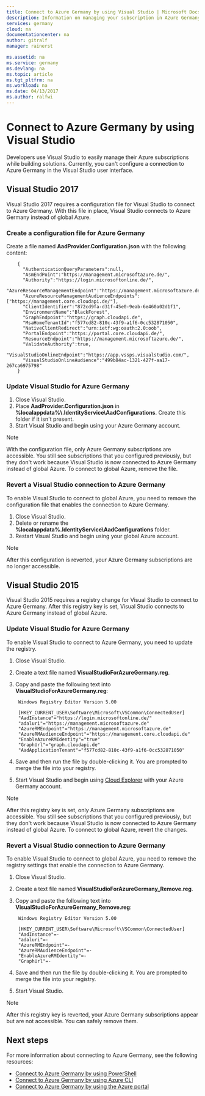 ```yaml
---
title: Connect to Azure Germany by using Visual Studio | Microsoft Docs
description: Information on managing your subscription in Azure Germany by using Visual Studio
services: germany
cloud: na
documentationcenter: na
author: gitralf
manager: rainerst

ms.assetid: na
ms.service: germany
ms.devlang: na
ms.topic: article
ms.tgt_pltfrm: na
ms.workload: na
ms.date: 04/13/2017
ms.author: ralfwi
---
```



# Connect to Azure Germany by using Visual Studio
Developers use Visual Studio to easily manage their Azure subscriptions while building solutions. Currently, you can't configure a connection to Azure Germany in the Visual Studio user interface.  

## Visual Studio 2017
Visual Studio 2017 requires a configuration file for Visual Studio to connect to Azure Germany. With this file in place, Visual Studio connects to Azure Germany instead of global Azure.

### Create a configuration file for Azure Germany
Create a file named **AadProvider.Configuration.json** with the following content:

        {
          "AuthenticationQueryParameters":null,
          "AsmEndPoint":"https://management.microsoftazure.de/",
          "Authority":"https://login.microsoftonline.de/",
          "AzureResourceManagementEndpoint":"https://management.microsoftazure.de/",
          "AzureResourceManagementAudienceEndpoints":["https://management.core.cloudapi.de/"],
          "ClientIdentifier":"872cd9fa-d31f-45e0-9eab-6e460a02d1f1",
          "EnvironmentName":"BlackForest",
          "GraphEndpoint":"https://graph.cloudapi.de",
          "MsaHomeTenantId":"f577cd82-810c-43f9-a1f6-0cc532871050",
          "NativeClientRedirect":"urn:ietf:wg:oauth:2.0:oob",
          "PortalEndpoint":"https://portal.core.cloudapi.de/",
          "ResourceEndpoint":"https://management.microsoftazure.de/",
          "ValidateAuthority":true,
          "VisualStudioOnlineEndpoint":"https://app.vssps.visualstudio.com/",
          "VisualStudioOnlineAudience":"499b84ac-1321-427f-aa17-267ca6975798"
        }

### Update Visual Studio for Azure Germany

1.  Close Visual Studio.
2.  Place **AadProvider.Configuration.json** in **%localappdata%\\.IdentityService\AadConfigurations**. Create this folder if it isn't present.
3.  Start Visual Studio and begin using your Azure Germany account.

> [!NOTE]
> With the configuration file, only Azure Germany subscriptions are accessible. You still see subscriptions that you configured previously, but they don't work because Visual Studio is now connected to Azure Germany instead of global Azure. To connect to global Azure, remove the file.
> 
> 

### Revert a Visual Studio connection to Azure Germany
To enable Visual Studio to connect to global Azure, you need to remove the configuration file that enables the connection to Azure Germany.

1.  Close Visual Studio.
2.  Delete or rename the **%localappdata%\.IdentityService\AadConfigurations** folder.
3.  Restart Visual Studio and begin using your global Azure account.

> [!NOTE]
> After this configuration is reverted, your Azure Germany subscriptions are no longer accessible.
> 
>

## Visual Studio 2015
Visual Studio 2015 requires a registry change for Visual Studio to connect to Azure Germany. After this registry key is set, Visual Studio connects to Azure Germany instead of global Azure.

### Update Visual Studio for Azure Germany
To enable Visual Studio to connect to Azure Germany, you need to update the registry.

1. Close Visual Studio.
2. Create a text file named **VisualStudioForAzureGermany.reg**.
3. Copy and paste the following text into **VisualStudioForAzureGermany.reg**:
   
        Windows Registry Editor Version 5.00
 
        [HKEY_CURRENT_USER\Software\Microsoft\VSCommon\ConnectedUser]
        "AadInstance"="https://login.microsoftonline.de/"
        "adaluri"="https://management.microsoftazure.de"
        "AzureRMEndpoint"="https://management.microsoftazure.de"
        "AzureRMAudienceEndpoint"="https://management.core.cloudapi.de"
        "EnableAzureRMIdentity"="true"
        "GraphUrl"="graph.cloudapi.de"
        "AadApplicationTenant"="f577cd82-810c-43f9-a1f6-0cc532871050"

4. Save and then run the file by double-clicking it. You are prompted to merge the file into your registry.
5. Start Visual Studio and begin using [Cloud Explorer](../vs-azure-tools-resources-managing-with-cloud-explorer.md) with your Azure Germany account.

> [!NOTE]
> After this registry key is set, only Azure Germany subscriptions are accessible. You still see subscriptions that you configured previously, but they don't work because Visual Studio is now connected to Azure Germany instead of global Azure. To connect to global Azure, revert the changes.
> 
> 

### Revert a Visual Studio connection to Azure Germany
To enable Visual Studio to connect to global Azure, you need to remove the registry settings that enable the connection to Azure Germany.

1. Close Visual Studio.
2. Create a text file named **VisualStudioForAzureGermany_Remove.reg**.
3. Copy and paste the following text into **VisualStudioForAzureGermany_Remove.reg**:
   
        Windows Registry Editor Version 5.00
   
        [HKEY_CURRENT_USER\Software\Microsoft\VSCommon\ConnectedUser]
        "AadInstance"=-
        "adaluri"=-
        "AzureRMEndpoint"=-
        "AzureRMAudienceEndpoint"=-
        "EnableAzureRMIdentity"=-
        "GraphUrl"=-
        
4. Save and then run the file by double-clicking it. You are prompted to merge the file into your registry.
5. Start Visual Studio.

> [!NOTE]
> After this registry key is reverted, your Azure Germany subscriptions appear but are not accessible. You can safely remove them.
> 
> 

## Next steps
For more information about connecting to Azure Germany, see the following resources:

* [Connect to Azure Germany by using PowerShell](./germany-get-started-connect-with-ps.md)
* [Connect to Azure Germany by using Azure CLI](./germany-get-started-connect-with-cli.md)
* [Connect to Azure Germany by using the Azure portal](./germany-get-started-connect-with-portal.md)





